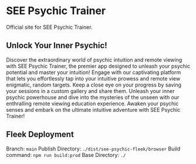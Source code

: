 # SEE Psychic Trainer

Official site for SEE Psychic Trainer.


## Unlock Your Inner Psychic! 

Discover the extraordinary world of psychic intuition and remote viewing with SEE Psychic Trainer, the premier app designed to unleash your psychic potential and master your intuition! Engage with our captivating platform that lets you effortlessly tap into your intuitive prowess and remote view enigmatic, random targets. Keep a close eye on your progress by saving your sessions in a custom gallery and share them. Unleash your inner psychic powerhouse and dive into the mysteries of the unseen with our enthralling remote viewing education experience. Awaken your psychic senses and embark on the ultimate intuitive adventure with SEE Psychic Trainer!

## Fleek Deployment
Branch: `main`
Publish Directory: `./dist/see-psychic-fleek/browser`
Build command: `npm run build:prod`
Base Directory: `./`
